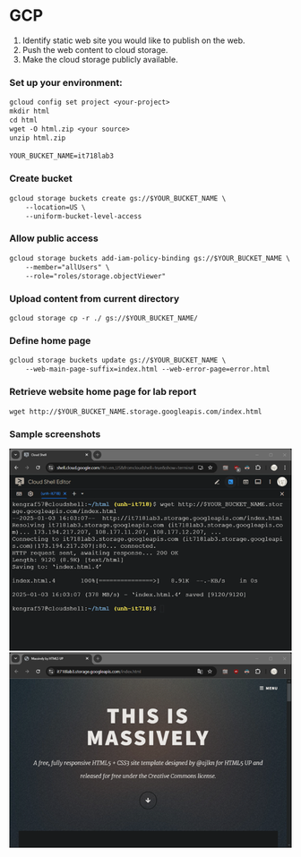 # GCP											
1.	Identify static web site you would like to publish on the web.
2.	Push the web content to cloud storage.
3.	Make the cloud storage publicly available.

### Set up your environment:
```
gcloud config set project <your-project>
mkdir html
cd html
wget -O html.zip <your source>
unzip html.zip

YOUR_BUCKET_NAME=it718lab3
```
### Create bucket
```
gcloud storage buckets create gs://$YOUR_BUCKET_NAME \
    --location=US \
    --uniform-bucket-level-access
```
### Allow public access
```
gcloud storage buckets add-iam-policy-binding gs://$YOUR_BUCKET_NAME \
    --member="allUsers" \
    --role="roles/storage.objectViewer"
```
### Upload content from current directory
```
gcloud storage cp -r ./ gs://$YOUR_BUCKET_NAME/
```
### Define home page
```
gcloud storage buckets update gs://$YOUR_BUCKET_NAME \
    --web-main-page-suffix=index.html --web-error-page=error.html
```
### Retrieve website home page for lab report
```
wget http://$YOUR_BUCKET_NAME.storage.googleapis.com/index.html
```
### Sample screenshots
![CLI screen capture](lab3-gcp-cli.png)
![Website home page](lab3-gcp-website.png)
